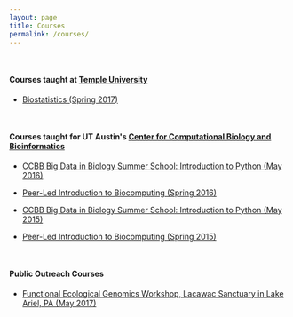 ```yaml
---
layout: page
title: Courses
permalink: /courses/
---
```


<br>

#### **Courses taught at [Temple University](https://www.temple.edu/)**

+ [Biostatistics (Spring 2017)](http://sjspielman.org/bio5312_fall2017)

<br>

#### **Courses taught for UT Austin's [Center for Computational Biology and Bioinformatics](http://ccbb.biosci.utexas.edu/)**

+ [CCBB Big Data in Biology Summer School: Introduction to Python (May 2016)](http://sjspielman.org/bdib2016_python)

+ [Peer-Led Introduction to Biocomputing (Spring 2016)](http://CCBBatUT.github.io/Biocomputing_Spring2016)

+ [CCBB Big Data in Biology Summer School: Introduction to Python (May 2015)](http://sjspielman.org/ccbb_bigdata2015_python)

+ [Peer-Led Introduction to Biocomputing (Spring 2015)](http://CCBBatUT.github.io/Biocomputing_Spring2015)

<br>

#### **Public Outreach Courses**

+ [Functional Ecological Genomics Workshop, Lacawac Sanctuary in Lake Ariel, PA (May 2017)](http://sjspielman.org/lacawac2017)